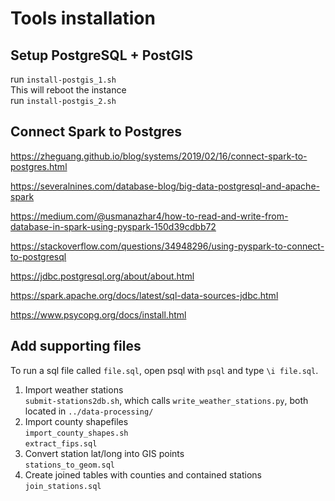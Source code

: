 # Tools installation

## Setup PostgreSQL + PostGIS

run `install-postgis_1.sh` \
This will reboot the instance \
run `install-postgis_2.sh`

## Connect Spark to Postgres

https://zheguang.github.io/blog/systems/2019/02/16/connect-spark-to-postgres.html

https://severalnines.com/database-blog/big-data-postgresql-and-apache-spark

https://medium.com/@usmanazhar4/how-to-read-and-write-from-database-in-spark-using-pyspark-150d39cdbb72

https://stackoverflow.com/questions/34948296/using-pyspark-to-connect-to-postgresql

https://jdbc.postgresql.org/about/about.html

https://spark.apache.org/docs/latest/sql-data-sources-jdbc.html

https://www.psycopg.org/docs/install.html

## Add supporting files

To run a sql file called `file.sql`, open psql with `psql` and type `\i file.sql`.

1. Import weather stations \
`submit-stations2db.sh`, which calls `write_weather_stations.py`, both located in `../data-processing/`
1. Import county shapefiles \
`import_county_shapes.sh` \
`extract_fips.sql`
1. Convert station lat/long into GIS points \
`stations_to_geom.sql`
1. Create joined tables with counties and contained stations
`join_stations.sql`